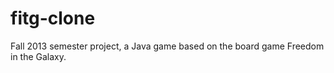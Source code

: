 fitg-clone
==========

Fall 2013 semester project, a Java game based on the board game Freedom in the Galaxy.
